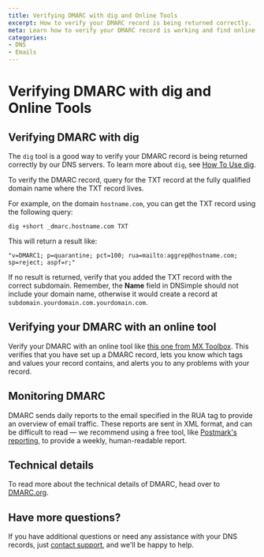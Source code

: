 ```yaml
---
title: Verifying DMARC with dig and Online Tools
excerpt: How to verify your DMARC record is being returned correctly.
meta: Learn how to verify your DMARC record is working and find online tools to help monitor.
categories:
- DNS
- Emails
---
```


# Verifying DMARC with dig and Online Tools

## Verifying DMARC with dig

The `dig` tool is a good way to verify your DMARC record is being returned correctly by our DNS servers. To learn more about `dig`, see [How To Use dig](/articles/how-dig/).

To verify the DMARC record, query for the TXT record at the fully qualified domain name where the TXT record lives. 

For example, on the domain `hostname.com`, you can get the TXT record using the following query:

```
dig +short _dmarc.hostname.com TXT
```
This will return a result like:
```
"v=DMARC1; p=quarantine; pct=100; rua=mailto:aggrep@hostname.com; sp=reject; aspf=r;"
```
If no result is returned, verify that you added the TXT record with the correct subdomain. Remember, the **Name** field in DNSimple should not include your domain name, otherwise it would create a record at `subdomain.yourdomain.com.yourdomain.com`.

## Verifying your DMARC with an online tool
Verify your DMARC with an online tool like [this one from MX Toolbox](https://mxtoolbox.com/dmarc.aspxk). This verifies that you have set up a DMARC record, lets you know which tags and values your record contains, and alerts you to any problems with your record.

## Monitoring DMARC
DMARC sends daily reports to the email specified in the RUA tag to provide an overview of email traffic. These reports are sent in XML format, and can be difficult to read &mdash; we recommend using a free tool, like [Postmark's reporting](https://dmarc.postmarkapp.com/), to provide a weekly, human-readable report.

## Technical details
To read more about the technical details of DMARC, head over to [DMARC.org](https://dmarc.org).

## Have more questions?
If you have additional questions or need any assistance with your DNS records, just [contact support](https://dnsimple.com/feedback), and we'll be happy to help.
